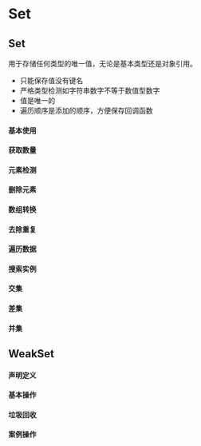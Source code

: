# Set



## Set

用于存储任何类型的唯一值，无论是基本类型还是对象引用。

- 只能保存值没有键名
- 严格类型检测如字符串数字不等于数值型数字
- 值是唯一的
- 遍历顺序是添加的顺序，方便保存回调函数



#### 基本使用



#### 获取数量



#### 元素检测



#### 删除元素



#### 数组转换



#### 去除重复



#### 遍历数据



#### 搜索实例



#### 交集



#### 差集



#### 并集







## WeakSet

#### 声明定义



#### 基本操作



#### 垃圾回收



#### 案例操作

